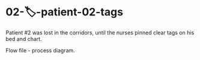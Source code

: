 # 02-🏷️-patient-02-tags

Patient #2 was lost in the corridors, until the nurses pinned clear tags on his bed and chart.

Flow file - process diagram.
